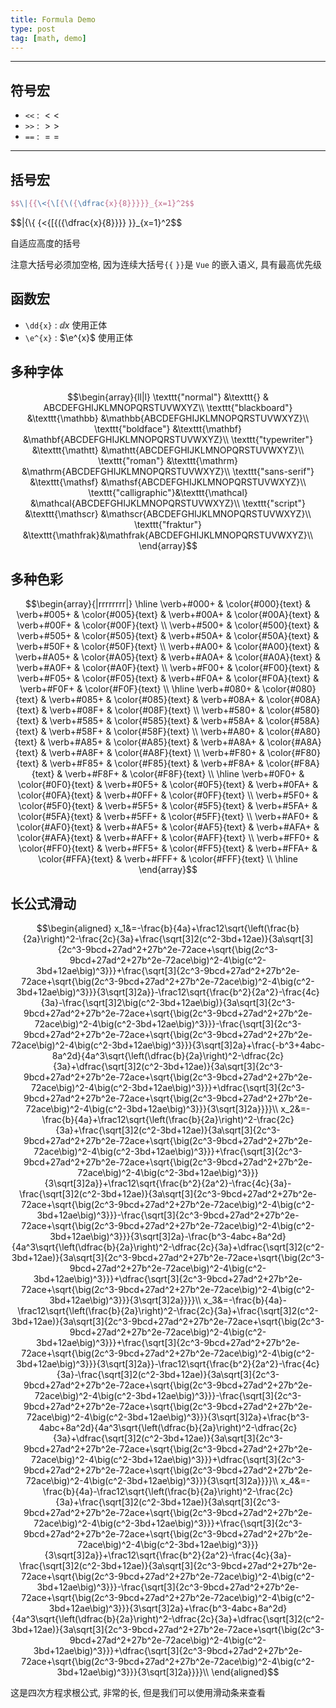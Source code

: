 ```yaml
---
title: Formula Demo
type: post
tag: [math, demo]
---
```



---

## 符号宏

- `<<` : $<<$
- `>>` : $>>$
- `==` : $==$

---

## 括号宏

```latex
$$\|{{\<{\[{\({\dfrac{x}{8}}}}}_{x=1}^2$$
```

$$\|{\\{ {\<{\[{\({\dfrac{x}{8}}}} }}_{x=1}^2$$

自适应高度的括号

注意大括号必须加空格, 因为连续大括号`{{`  `}}`是 `Vue` 的嵌入语义, 具有最高优先级

## 函数宏

- `\dd{x}` : $\dd{x}$ 使用正体
- `\e^{x}` : $\e^{x}$ 使用正体

<!-- more -->

## 多种字体

$$\begin{array}{ll|l}
 \texttt{"normal"}      &\texttt{}         & ABCDEFGHIJKLMNOPQRSTUVWXYZ\\
 \texttt{"blackboard"}  &\texttt{\mathbb}  &\mathbb{ABCDEFGHIJKLMNOPQRSTUVWXYZ}\\
 \texttt{"boldface"}    &\texttt{\mathbf}  &\mathbf{ABCDEFGHIJKLMNOPQRSTUVWXYZ}\\
 \texttt{"typewriter"}  &\texttt{\mathtt}  &\mathtt{ABCDEFGHIJKLMNOPQRSTUVWXYZ}\\
 \texttt{"roman"}       &\texttt{\mathrm}  &\mathrm{ABCDEFGHIJKLMNOPQRSTUVWXYZ}\\
 \texttt{"sans-serif"}  &\texttt{\mathsf}  &\mathsf{ABCDEFGHIJKLMNOPQRSTUVWXYZ}\\
 \texttt{"calligraphic"}&\texttt{\mathcal} &\mathcal{ABCDEFGHIJKLMNOPQRSTUVWXYZ}\\
 \texttt{"script"}      &\texttt{\mathscr} &\mathscr{ABCDEFGHIJKLMNOPQRSTUVWXYZ}\\
 \texttt{"fraktur"}     &\texttt{\mathfrak}&\mathfrak{ABCDEFGHIJKLMNOPQRSTUVWXYZ}\\
\end{array}$$

## 多种色彩

$$\begin{array}{|rrrrrrrr|}
\hline
\verb+#000+ & \color{#000}{text} & \verb+#005+ & \color{#005}{text} & \verb+#00A+ & \color{#00A}{text} & \verb+#00F+ & \color{#00F}{text}  \\
\verb+#500+ & \color{#500}{text} & \verb+#505+ & \color{#505}{text} & \verb+#50A+ & \color{#50A}{text} & \verb+#50F+ & \color{#50F}{text}  \\
\verb+#A00+ & \color{#A00}{text} & \verb+#A05+ & \color{#A05}{text} & \verb+#A0A+ & \color{#A0A}{text} & \verb+#A0F+ & \color{#A0F}{text}  \\
\verb+#F00+ & \color{#F00}{text} & \verb+#F05+ & \color{#F05}{text} & \verb+#F0A+ & \color{#F0A}{text} & \verb+#F0F+ & \color{#F0F}{text}  \\
\hline
\verb+#080+ & \color{#080}{text} & \verb+#085+ & \color{#085}{text} & \verb+#08A+ & \color{#08A}{text} & \verb+#08F+ & \color{#08F}{text}  \\
\verb+#580+ & \color{#580}{text} & \verb+#585+ & \color{#585}{text} & \verb+#58A+ & \color{#58A}{text} & \verb+#58F+ & \color{#58F}{text}  \\
\verb+#A80+ & \color{#A80}{text} & \verb+#A85+ & \color{#A85}{text} & \verb+#A8A+ & \color{#A8A}{text} & \verb+#A8F+ & \color{#A8F}{text}  \\
\verb+#F80+ & \color{#F80}{text} & \verb+#F85+ & \color{#F85}{text} & \verb+#F8A+ & \color{#F8A}{text} & \verb+#F8F+ & \color{#F8F}{text}  \\
\hline
\verb+#0F0+ & \color{#0F0}{text} & \verb+#0F5+ & \color{#0F5}{text} & \verb+#0FA+ & \color{#0FA}{text} & \verb+#0FF+ & \color{#0FF}{text}  \\
\verb+#5F0+ & \color{#5F0}{text} & \verb+#5F5+ & \color{#5F5}{text} & \verb+#5FA+ & \color{#5FA}{text} & \verb+#5FF+ & \color{#5FF}{text}  \\
\verb+#AF0+ & \color{#AF0}{text} & \verb+#AF5+ & \color{#AF5}{text} & \verb+#AFA+ & \color{#AFA}{text} & \verb+#AFF+ & \color{#AFF}{text}  \\
\verb+#FF0+ & \color{#FF0}{text} & \verb+#FF5+ & \color{#FF5}{text} & \verb+#FFA+ & \color{#FFA}{text} & \verb+#FFF+ & \color{#FFF}{text}  \\
\hline
\end{array}$$

## 长公式滑动

$$\begin{aligned}
x_1&=-\frac{b}{4a}+\frac12\sqrt{\left(\frac{b}{2a}\right)^2-\frac{2c}{3a}+\frac{\sqrt[3]2(c^2-3bd+12ae)}{3a\sqrt[3]{2c^3-9bcd+27ad^2+27b^2e-72ace+\sqrt{\big(2c^3-9bcd+27ad^2+27b^2e-72ace\big)^2-4\big(c^2-3bd+12ae\big)^3}}}+\frac{\sqrt[3]{2c^3-9bcd+27ad^2+27b^2e-72ace+\sqrt{\big(2c^3-9bcd+27ad^2+27b^2e-72ace\big)^2-4\big(c^2-3bd+12ae\big)^3}}}{3\sqrt[3]2a}}-\frac12\sqrt{\frac{b^2}{2a^2}-\frac{4c}{3a}-\frac{\sqrt[3]2\big(c^2-3bd+12ae\big)}{3a\sqrt[3]{2c^3-9bcd+27ad^2+27b^2e-72ace+\sqrt{\big(2c^3-9bcd+27ad^2+27b^2e-72ace\big)^2-4\big(c^2-3bd+12ae\big)^3}}}-\frac{\sqrt[3]{2c^3-9bcd+27ad^2+27b^2e-72ace+\sqrt{\big(2c^3-9bcd+27ad^2+27b^2e-72ace\big)^2-4\big(c^2-3bd+12ae\big)^3}}}{3\sqrt[3]2a}+\frac{-b^3+4abc-8a^2d}{4a^3\sqrt{\left(\dfrac{b}{2a}\right)^2-\dfrac{2c}{3a}+\dfrac{\sqrt[3]2(c^2-3bd+12ae)}{3a\sqrt[3]{2c^3-9bcd+27ad^2+27b^2e-72ace+\sqrt{\big(2c^3-9bcd+27ad^2+27b^2e-72ace\big)^2-4\big(c^2-3bd+12ae\big)^3}}}+\dfrac{\sqrt[3]{2c^3-9bcd+27ad^2+27b^2e-72ace+\sqrt{\big(2c^3-9bcd+27ad^2+27b^2e-72ace\big)^2-4\big(c^2-3bd+12ae\big)^3}}}{3\sqrt[3]2a}}}}\\
x_2&=-\frac{b}{4a}+\frac12\sqrt{\left(\frac{b}{2a}\right)^2-\frac{2c}{3a}+\frac{\sqrt[3]2(c^2-3bd+12ae)}{3a\sqrt[3]{2c^3-9bcd+27ad^2+27b^2e-72ace+\sqrt{\big(2c^3-9bcd+27ad^2+27b^2e-72ace\big)^2-4\big(c^2-3bd+12ae\big)^3}}}+\frac{\sqrt[3]{2c^3-9bcd+27ad^2+27b^2e-72ace+\sqrt{\big(2c^3-9bcd+27ad^2+27b^2e-72ace\big)^2-4\big(c^2-3bd+12ae\big)^3}}}{3\sqrt[3]2a}}+\frac12\sqrt{\frac{b^2}{2a^2}-\frac{4c}{3a}-\frac{\sqrt[3]2(c^2-3bd+12ae)}{3a\sqrt[3]{2c^3-9bcd+27ad^2+27b^2e-72ace+\sqrt{\big(2c^3-9bcd+27ad^2+27b^2e-72ace\big)^2-4\big(c^2-3bd+12ae\big)^3}}}-\frac{\sqrt[3]{2c^3-9bcd+27ad^2+27b^2e-72ace+\sqrt{\big(2c^3-9bcd+27ad^2+27b^2e-72ace\big)^2-4\big(c^2-3bd+12ae\big)^3}}}{3\sqrt[3]2a}-\frac{b^3-4abc+8a^2d}{4a^3\sqrt{\left(\dfrac{b}{2a}\right)^2-\dfrac{2c}{3a}+\dfrac{\sqrt[3]2(c^2-3bd+12ae)}{3a\sqrt[3]{2c^3-9bcd+27ad^2+27b^2e-72ace+\sqrt{\big(2c^3-9bcd+27ad^2+27b^2e-72ace\big)^2-4\big(c^2-3bd+12ae\big)^3}}}+\dfrac{\sqrt[3]{2c^3-9bcd+27ad^2+27b^2e-72ace+\sqrt{\big(2c^3-9bcd+27ad^2+27b^2e-72ace\big)^2-4\big(c^2-3bd+12ae\big)^3}}}{3\sqrt[3]2a}}}}\\
x_3&=-\frac{b}{4a}-\frac12\sqrt{\left(\frac{b}{2a}\right)^2-\frac{2c}{3a}+\frac{\sqrt[3]2(c^2-3bd+12ae)}{3a\sqrt[3]{2c^3-9bcd+27ad^2+27b^2e-72ace+\sqrt{\big(2c^3-9bcd+27ad^2+27b^2e-72ace\big)^2-4\big(c^2-3bd+12ae\big)^3}}}+\frac{\sqrt[3]{2c^3-9bcd+27ad^2+27b^2e-72ace+\sqrt{\big(2c^3-9bcd+27ad^2+27b^2e-72ace\big)^2-4\big(c^2-3bd+12ae\big)^3}}}{3\sqrt[3]2a}}-\frac12\sqrt{\frac{b^2}{2a^2}-\frac{4c}{3a}-\frac{\sqrt[3]2(c^2-3bd+12ae)}{3a\sqrt[3]{2c^3-9bcd+27ad^2+27b^2e-72ace+\sqrt{\big(2c^3-9bcd+27ad^2+27b^2e-72ace\big)^2-4\big(c^2-3bd+12ae\big)^3}}}-\frac{\sqrt[3]{2c^3-9bcd+27ad^2+27b^2e-72ace+\sqrt{\big(2c^3-9bcd+27ad^2+27b^2e-72ace\big)^2-4\big(c^2-3bd+12ae\big)^3}}}{3\sqrt[3]2a}+\frac{b^3-4abc+8a^2d}{4a^3\sqrt{\left(\dfrac{b}{2a}\right)^2-\dfrac{2c}{3a}+\dfrac{\sqrt[3]2(c^2-3bd+12ae)}{3a\sqrt[3]{2c^3-9bcd+27ad^2+27b^2e-72ace+\sqrt{\big(2c^3-9bcd+27ad^2+27b^2e-72ace\big)^2-4\big(c^2-3bd+12ae\big)^3}}}+\dfrac{\sqrt[3]{2c^3-9bcd+27ad^2+27b^2e-72ace+\sqrt{\big(2c^3-9bcd+27ad^2+27b^2e-72ace\big)^2-4\big(c^2-3bd+12ae\big)^3}}}{3\sqrt[3]2a}}}}\\
x_4&=-\frac{b}{4a}-\frac12\sqrt{\left(\frac{b}{2a}\right)^2-\frac{2c}{3a}+\frac{\sqrt[3]2(c^2-3bd+12ae)}{3a\sqrt[3]{2c^3-9bcd+27ad^2+27b^2e-72ace+\sqrt{\big(2c^3-9bcd+27ad^2+27b^2e-72ace\big)^2-4\big(c^2-3bd+12ae\big)^3}}}+\frac{\sqrt[3]{2c^3-9bcd+27ad^2+27b^2e-72ace+\sqrt{\big(2c^3-9bcd+27ad^2+27b^2e-72ace\big)^2-4\big(c^2-3bd+12ae\big)^3}}}{3\sqrt[3]2a}}+\frac12\sqrt{\frac{b^2}{2a^2}-\frac{4c}{3a}-\frac{\sqrt[3]2(c^2-3bd+12ae)}{3a\sqrt[3]{2c^3-9bcd+27ad^2+27b^2e-72ace+\sqrt{\big(2c^3-9bcd+27ad^2+27b^2e-72ace\big)^2-4\big(c^2-3bd+12ae\big)^3}}}-\frac{\sqrt[3]{2c^3-9bcd+27ad^2+27b^2e-72ace+\sqrt{\big(2c^3-9bcd+27ad^2+27b^2e-72ace\big)^2-4\big(c^2-3bd+12ae\big)^3}}}{3\sqrt[3]2a}+\frac{b^3-4abc+8a^2d}{4a^3\sqrt{\left(\dfrac{b}{2a}\right)^2-\dfrac{2c}{3a}+\dfrac{\sqrt[3]2(c^2-3bd+12ae)}{3a\sqrt[3]{2c^3-9bcd+27ad^2+27b^2e-72ace+\sqrt{\big(2c^3-9bcd+27ad^2+27b^2e-72ace\big)^2-4\big(c^2-3bd+12ae\big)^3}}}+\dfrac{\sqrt[3]{2c^3-9bcd+27ad^2+27b^2e-72ace+\sqrt{\big(2c^3-9bcd+27ad^2+27b^2e-72ace\big)^2-4\big(c^2-3bd+12ae\big)^3}}}{3\sqrt[3]2a}}}}\\
\end{aligned}$$

这是四次方程求根公式, 非常的长, 但是我们可以使用滑动条来查看